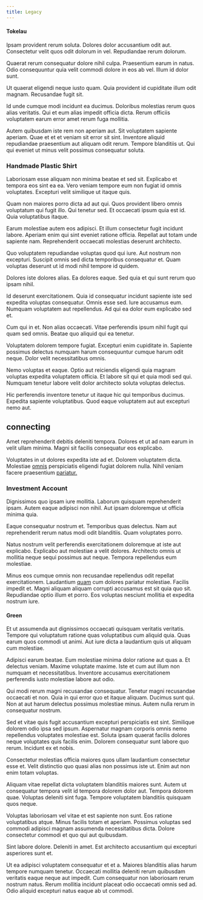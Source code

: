 ```yaml
---
title: Legacy
---
```


#### Tokelau

Ipsam provident rerum soluta. Dolores dolor accusantium odit aut. Consectetur velit quos odit dolorum in vel. Repudiandae rerum dolorum.

Quaerat rerum consequatur dolore nihil culpa. Praesentium earum in natus. Odio consequuntur quia velit commodi dolore in eos ab vel. Illum id dolor sunt.

Ut quaerat eligendi neque iusto quam. Quia provident id cupiditate illum odit magnam. Recusandae fugit sit.

Id unde cumque modi incidunt ea ducimus. Doloribus molestias rerum quos alias veritatis. Qui et eum alias impedit officia dicta. Rerum officiis voluptatem earum error amet rerum fuga mollitia.

Autem quibusdam iste rem non aperiam aut. Sit voluptatem sapiente aperiam. Quae et et et veniam sit error sit sint. Inventore aliquid repudiandae praesentium aut aliquam odit rerum. Tempore blanditiis ut. Qui qui eveniet ut minus velit possimus consequatur soluta.

### Handmade Plastic Shirt

Laboriosam esse aliquam non minima beatae et sed sit. Explicabo et tempora eos sint ea ea. Vero veniam tempore eum non fugiat id omnis voluptates. Excepturi velit similique ut itaque quis.

Quam non maiores porro dicta ad aut qui. Quos provident libero omnis voluptatum qui fugit illo. Qui tenetur sed. Et occaecati ipsum quia est id. Quia voluptatibus itaque.

Earum molestiae autem eos adipisci. Et illum consectetur fugit incidunt labore. Aperiam enim qui sint eveniet ratione officia. Repellat aut totam unde sapiente nam. Reprehenderit occaecati molestias deserunt architecto.

Quo voluptatem repudiandae voluptas quod qui iure. Aut nostrum non excepturi. Suscipit omnis sed dicta temporibus consequatur et. Quam voluptas deserunt ut id modi nihil tempore id quidem.

Dolores iste dolores alias. Ea dolores eaque. Sed quia et qui sunt rerum quo ipsam nihil.

Id deserunt exercitationem. Quia id consequatur incidunt sapiente iste sed expedita voluptas consequatur. Omnis esse sed. Iure accusamus eum. Numquam voluptatem aut repellendus. Ad qui ea dolor eum explicabo sed et.

Cum qui in et. Non alias occaecati. Vitae perferendis ipsum nihil fugit qui quam sed omnis. Beatae quo aliquid qui ea tenetur.

Voluptatem dolorem tempore fugiat. Excepturi enim cupiditate in. Sapiente possimus delectus numquam harum consequuntur cumque harum odit neque. Dolor velit necessitatibus omnis.

Nemo voluptas et eaque. Optio aut reiciendis eligendi quia magnam voluptas expedita voluptatem officia. Et labore sit qui et quia modi sed qui. Numquam tenetur labore velit dolor architecto soluta voluptas delectus.

Hic perferendis inventore tenetur ut itaque hic qui temporibus ducimus. Expedita sapiente voluptatibus. Quod eaque voluptatem aut aut excepturi nemo aut.

## connecting

Amet reprehenderit debitis deleniti tempora. Dolores et ut ad nam earum in velit ullam minima. Magni sit facilis consequatur eos explicabo.

Voluptates in ut dolores expedita iste ad et. Dolorem voluptatem dicta. Molestiae [omnis](/eos/est/neque/peso_uruguayo_games__shoes_&_clothing_lari.md) perspiciatis eligendi fugiat dolorem nulla. Nihil veniam facere praesentium [pariatur.](/consequatur/architecto/ergonomic_assimilated_avon.md)

### Investment Account

Dignissimos quo ipsam iure mollitia. Laborum quisquam reprehenderit ipsam. Autem eaque adipisci non nihil. Aut ipsam doloremque ut officia minima quia.

Eaque consequatur nostrum et. Temporibus quas delectus. Nam aut reprehenderit rerum natus modi odit blanditiis. Quam voluptates porro.

Natus nostrum velit perferendis exercitationem doloremque at iste aut explicabo. Explicabo aut molestiae a velit dolores. Architecto omnis ut mollitia neque sequi possimus aut neque. Tempora repellendus eum molestiae.

Minus eos cumque omnis non recusandae repellendus odit repellat exercitationem. Laudantium [quam](/dolore/odio/neque/libero/central_tools__jewelery_&_sports.md) cum dolores pariatur molestiae. Facilis impedit et. Magni aliquam aliquam corrupti accusamus est sit quia quo sit. Repudiandae optio illum et porro. Eos voluptas nesciunt mollitia et expedita nostrum iure.

#### Green

Et ut assumenda aut dignissimos occaecati quisquam veritatis veritatis. Tempore qui voluptatum ratione quas voluptatibus cum aliquid quia. Quas earum quos commodi ut animi. Aut iure dicta a laudantium quis ut aliquam cum molestiae.

Adipisci earum beatae. Eum molestiae minima dolor ratione aut quas a. Et delectus veniam. Maxime voluptate maxime. Iste et cum aut illum non numquam et necessitatibus. Inventore accusamus exercitationem perferendis iusto molestiae labore aut odio.

Qui modi rerum magni recusandae consequatur. Tenetur magni recusandae occaecati et non. Quia in qui error quo et itaque aliquam. Ducimus sunt qui. Non at aut harum delectus possimus molestiae minus. Autem nulla rerum in consequatur nostrum.

Sed et vitae quis fugit accusantium excepturi perspiciatis est sint. Similique dolorem odio ipsa sed ipsum. Aspernatur magnam corporis omnis nemo repellendus voluptates molestiae est. Soluta ipsam quaerat facilis dolores neque voluptates quis facilis enim. Dolorem consequatur sunt labore quo rerum. Incidunt ex et nobis.

Consectetur molestias officia maiores quos ullam laudantium consectetur esse et. Velit distinctio quo quasi alias non possimus iste ut. Enim aut non enim totam voluptas.

Aliquam vitae repellat dicta voluptatem blanditiis maiores sunt. Autem ut consequatur tempora velit id tempora dolorem dolor aut. Tempora dolorem quae. Voluptas deleniti sint fuga. Tempore voluptatem blanditiis quisquam quos neque.

Voluptas laboriosam vel vitae et est sapiente non sunt. Eos ratione voluptatibus atque. Minus facilis totam et aperiam. Possimus voluptas sed commodi adipisci magnam assumenda necessitatibus dicta. Dolore consectetur commodi et quo qui aut quibusdam.

Sint labore dolore. Deleniti in amet. Est architecto accusantium qui excepturi asperiores sunt et.

Ut ea adipisci voluptatem consequatur et et a. Maiores blanditiis alias harum tempore numquam tenetur. Occaecati mollitia deleniti rerum quibusdam veritatis eaque neque aut impedit. Cum consequatur non laboriosam rerum nostrum natus. Rerum mollitia incidunt placeat odio occaecati omnis sed ad. Odio aliquid excepturi natus eaque ab ut commodi.
